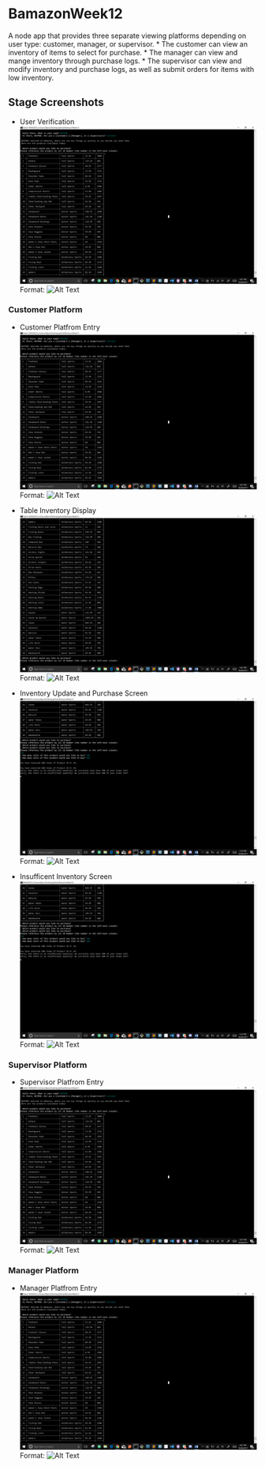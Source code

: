 # BamazonWeek12
A node app that provides three separate viewing platforms depending on user type: customer, manager, or supervisor.
	* The customer can view an inventory of items to select for purchase. 
	* The manager can view and mange inventory through purchase logs. 
	* The supervisor can view and modify inventory and purchase logs, as well as submit orders for items with low inventory.


## Stage Screenshots
* User Verification 
![Customer Platfrom Entry](/screenshots/customer-entry.png)
Format: ![Alt Text](url)

### Customer Platform
* Customer Platfrom Entry
![Customer Platfrom Entry](/screenshots/customer-entry.png)
Format: ![Alt Text](url)

* Table Inventory Display
![Table Inventory Display](/screenshots/fullTable-display.png)
Format: ![Alt Text](url)

* Inventory Update and Purchase Screen
![Inventory Update and Purchase Screen](/screenshots/purchase-screen-failure.png)
Format: ![Alt Text](url)

* Insufficent Inventory Screen
![Insufficent Inventory Screen](/screenshots/purchase-screen-failure.png)
Format: ![Alt Text](url)

### Supervisor Platform
* Supervisor Platfrom Entry
![Supervisor Platfrom Entry](/screenshots/customer-entry.png)
Format: ![Alt Text](url)

### Manager Platform
* Manager Platfrom Entry
![Manager Platfrom Entry](/screenshots/customer-entry.png)
Format: ![Alt Text](url)